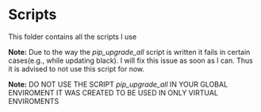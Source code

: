 # Scripts

This folder contains all the scripts I use

**Note:** Due to the way the *pip_upgrade_all* script is written it fails in
certain cases(e.g., while updating black). I will fix this issue as soon as I can.
Thus it is advised to not use this script for now.

**Note:** DO NOT USE THE SCRIPT *pip_upgrade_all* IN YOUR GLOBAL ENVIROMENT IT WAS
CREATED TO BE USED IN ONLY VIRTUAL ENVIROMENTS
